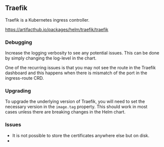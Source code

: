 ## Traefik

Traefik is a Kubernetes ingress controller.

https://artifacthub.io/packages/helm/traefik/traefik

### Debugging

Increase the logging verbosity to see any potential issues. This can be done by
simply changing the log-level in the chart.

One of the recurring issues is that you may not see the route in the Traefik
dashboard and this happens when there is mismatch of the port in the ingress-route
CRD.

### Upgrading

To upgrade the underlying version of Traefik, you will need to set the necessary
version in the `image.tag` property. This should work in most cases unless there
are breaking changes in the Helm chart.

### Issues

- It is not possible to store the certificates anywhere else but on disk.
-
